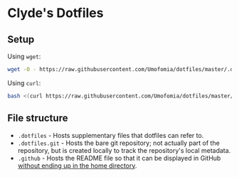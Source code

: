 # Clyde's Dotfiles

## Setup

Using `wget`:

```sh
wget -O - https://raw.githubusercontent.com/Umofomia/dotfiles/master/.dotfiles/setup | bash
```

Using `curl`:

```sh
bash <(curl https://raw.githubusercontent.com/Umofomia/dotfiles/master/.dotfiles/setup)
```

## File structure

* `.dotfiles` - Hosts supplementary files that dotfiles can refer to.
* `.dotfiles.git` - Hosts the bare git repository; not actually part of the repository, but is created locally to track the repository's local metadata.
* `.github` - Hosts the README file so that it can be displayed in GitHub [without ending up in the home directory](https://docs.github.com/en/repositories/managing-your-repositorys-settings-and-features/customizing-your-repository/about-readmes).
